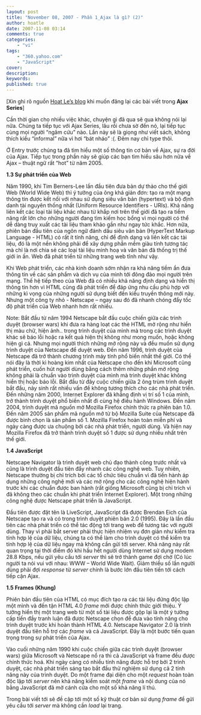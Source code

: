 ```yaml
---
layout: post
title: "November 08, 2007 - Phần 1_Ajax là gì? (2)"
author: hoatle
date: 2007-11-08 03:14
comments: true
categories:
    - "vi"
tags:
    - "360.yahoo.com"
    - "JavaScript"
cover:
description:
keywords:
published: true
---
```


[Xin ghi rõ nguồn [Hoat Le’s blog](http://360.yahoo.com/wild_tiger8607) khi muốn đăng lại các bài
viết trong **Ajax Series**]

Cần thời gian cho nhiều việc khác, chuyện gì đã qua sẽ qua không nói lại nữa. Chúng ta tiếp tục với
Ajax Series, lâu rồi chưa sờ đến nó, lại tiếp tục cùng mọi người “ngâm cứu” nào. Lần này sẽ là giọng
như viết sách, không thích kiểu “informal” nữa vì hơi “bát nháo” :(. Đêm nay chỉ type thôi.

<!-- more -->

Ở Entry trước chúng ta đã tìm hiểu một số thông tin cơ bản về Ajax, sự ra đời của Ajax. Tiếp tục
trong phần này sẽ giúp các bạn tìm hiểu sâu hơn nữa về Ajax – thuật ngữ rất “hot” từ năm 2005.

**1.3 Sự phát triển của Web**

Năm 1990, khi Tim Berners-Lee lần đầu tiên đưa bản dự thảo cho thế giới Web (World Wide Web) thì ý
tưởng của ông khá giản đơn: tạo ra một mạng thông tin được kết nối với nhau sử dụng siêu văn bản
(hypertext) và bộ định danh tài nguyên thống nhất (Uniform Resource Identifiers - URIs). Khả năng
liên kết các loại tài liệu khác nhau từ khắp nơi trên thế giới đã tạo ra tiềm năng rất lớn cho những
người đang tìm kiếm học bổng vì mọi người có thể dễ dàng truy xuất các tài liệu tham khảo gần như
ngay tức khắc. Hơn nữa, phiên bản đầu tiên của ngôn ngữ đánh dấu siêu văn bản (HyperText Markup
Language - HTML) có rất ít tính năng, chỉ để định dạng và liên kết các tài liệu, đó là một nền không
phải để xây dựng phần mềm giàu tính tương tác mà chỉ là nơi chia sẻ các loại tài liệu minh hoạ và
văn bản đã thống trị thế giới in ấn. Web đã phát triển từ những trang web tĩnh như vậy.

Khi Web phát triển, các nhà kinh doanh sớm nhận ra khả năng tiềm ẩn đưa thông tin về các sản phẩm và
dịch vụ của mình tới đông đảo mọi người trên mạng. Thế hệ tiếp theo của Web đã có nhiều khả năng
định dạng và hiển thị thông tin hơn vì HTML cũng đã phát triển để đáp ứng nhu cầu phù hợp với những
kì vọng của những người sử dụng biết đến kiểu truyền thông mới này. Nhưng một công ty nhỏ - Netscape
– ngay sau đó đã nhanh chóng đẩy tốc độ phát triển của Web nhanh hơn rất nhiều.

Note: Bắt đầu từ năm 1994 Netscape bắt đầu cuộc chiến giữa các trình duyệt (browser wars) khi đưa ra
hàng loạt các thẻ HTML mở rộng như hiển thị màu chữ, hiện ảnh.. trong trình duyệt của mình mà trong
các trình duyệt khác sẽ báo lỗi hoặc ra kết quả hiện thị không như mong muốn, hoặc không hiện gì cả.
Nhưng mọi người thích những mở rộng này và đều muốn sử dụng trình duyệt của Netscape để duyệt web.
Đến năm 1996, trình duyệt của Netscape đã trở thành chương trình máy tính phổ biến nhất thế giới. Có
thể nói đây là thời kì hoàng kim nhất của Netscape cho đến khi Microsoft cũng phát triển, cuốn hút
người dùng bằng cách thêm những phần mở rộng không phải là chuẩn vào trình duyệt của mình mà trình
duyệt khác không hiển thị hoặc báo lỗi. Bắt đầu từ đây cuộc chiến giữa 2 ông trùm trình duyệt bắt
đầu, nảy sinh rất nhiều vấn đề không tương thích cho các nhà phát triển. Đến những năm 2000,
Internet Explorer đã khẳng định vị trí số 1 của mình, trở thành trình duyệt phổ biến nhất đi cùng
hệ điều hành Windows. Đến năm 2004, trình duyệt mã nguồn mở Mozilla Firefox chính thức ra phiên bản
1.0. Đến năm 2005 sản phẩm mã nguồn mở từ bộ Mozilla Suite của Netscape đã được bình chọn là sản
phẩm số 1. Mozilla Firefox hoàn toàn miễn phí và ngày càng được ưa chuộng bởi các nhà phát triển,
người dùng. Và hiện nay Mozilla Firefox đã trở thành trình duyệt số 1 được sử dụng nhiều nhất trên
thế giới.

**1.4 JavaScript**

Netscape Navigator là trình duyệt web chủ đạo thành công trước nhất và cũng là trình duyệt đầu tiên
đẩy nhanh các công nghệ web. Tuy nhiên, Netscape thường bị chỉ trích bởi các tổ chức tiêu chuẩn vì
đã tiến hành áp dụng những công nghệ mới và các mở rộng cho các công nghệ hiện hành trước khi các
chuẩn được ban hành (rất giống Microsoft cũng bị chỉ trích vì đã không theo các chuẩn khi phát triển
Internet Explorer). Một trong những công nghệ được Netscape phát triển là JavaScript.

Đầu tiên được đặt tên là LiveScript, JavaScript đã được Brendan Eich của Netscape tạo ra và có trong
trình duyệt phiên bản 2.0 (1995). Đây là lần đầu tiên các nhà phát triển có thể tác động tới trang
web để tương tác với người dùng. Thay vì phải bắt server phải thực hiện nhiệm vụ đơn giản như kiểm
tra tính hợp lệ của dữ liệu, chúng ta có thể làm cho trình duyệt có thể kiểm tra tính hợp lệ của dữ
liệu ngay mà không cần gửi tới server. Khả năng này rất quan trọng tại thời điểm đó khi hầu hết
người dùng Internet sử dụng modem 28.8 Kbps, nếu gửi yêu cầu tới *server* thì sẽ trở thành game đợi
chờ (Có lúc người ta nói vui với nhau: WWW – World Wide Wait). Giảm thiểu số lần người dùng phải đợi
*response* từ *server* chính là bước lớn đầu tiên tiến tới cách tiếp cận Ajax.

**1.5 Frames (Khung)**

Phiên bản đầu tiên của HTML có mục đích tạo ra các tài liệu đứng độc lập một mình và đến tận HTML
4.0 *frame* mới được chính thức giới thiệu. Ý tưởng hiển thị một trang web từ một số tài liệu được
gộp lại là một ý tưởng cấp tiến đầy tranh luận đã được Netscape chọn để đưa vào tính năng cho trình
duyệt trước khi hoàn thành HTML 4.0. Netscape Navigator 2.0 là trình duyệt đầu tiên hỗ trợ các
*frame* và cả JavaScript. Đây là một bước tiến quan trọng trong sự phát triển của Ajax.

Vào cuối những năm 1990 khi cuộc chiến giữa các trình duyệt (browser wars) giữa Microsoft và
Netscape nổ ra thì cả JavaScript và frame đều được chính thức hoá. Khi ngày càng có nhiều tính năng
được hỗ trợ bởi 2 trình duyệt, các nhà phát triển sáng tạo bắt đầu thử nghiệm sử dụng cả 2 tính năng
này của trình duyệt. Do một frame đại diện cho một *request* hoàn toàn độc lập tới *server* nên khả
năng kiểm soát một *frame* và nội dung của nó bằng JavaScript đã mở cánh cửa cho một số khả năng lí
thú.

Trong bài viết tới sẽ đề cập tới một số kỹ thuật cơ bản sử dụng *frame* để gửi yêu cầu tới *server*
mà không cần *load* lại trang.
